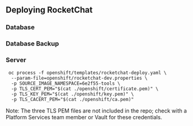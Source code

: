 

## Deploying RocketChat

### Database

### Database Backup

### Server
```console
 oc process -f openshift/templates/rocketchat-deploy.yaml \
  --param-file=openshift/rocketchat-dev.properties \
  -p SOURCE_IMAGE_NAMESPACE=6e2f55-tools \
  -p TLS_CERT_PEM="$(cat ./openshift/certificate.pem)" \
  -p TLS_KEY_PEM="$(cat ./openshift/key.pem)" \
  -p TLS_CACERT_PEM="$(cat ./openshift/ca.pem)"
```

Note: The three TLS PEM files are not included in the repo; check with a Platform Services team member or Vault for these credentials.